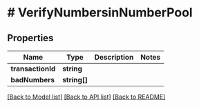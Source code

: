 # # VerifyNumbersinNumberPool

## Properties

Name | Type | Description | Notes
------------ | ------------- | ------------- | -------------
**transactionId** | **string** |  |
**badNumbers** | **string[]** |  |

[[Back to Model list]](../../README.md#models) [[Back to API list]](../../README.md#endpoints) [[Back to README]](../../README.md)
